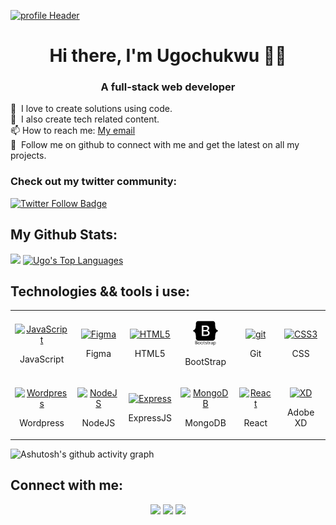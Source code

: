 [![profile Header](https://user-images.githubusercontent.com/78768678/203291722-79f749c3-467f-4b18-8036-921624e20cca.png)](https://github.com/techjuggernaut)

<h1 align="center">Hi there, I'm Ugochukwu 👋🏽</h1>
<h3 align="center">A full-stack web developer</h3>
 👀 &nbsp;I love to create solutions using code.
<br/>
🙂 &nbsp;I also create tech related content.
<br/>
📫 How to reach me: <a href="mailto:ugochukwu2705@gmail.com">My email</a>
<br />
 💞️ &nbsp;Follow me on github to connect with me and get the latest on all my projects.
<h3>Check out my twitter community: </h3>
<a href="https://twitter.com/ugothedev">
<img src="https://img.shields.io/twitter/follow/ugothedev?color=0F182A&logo=twitter&style=for-the-badge" alt="Twitter Follow Badge"/></a> <br />


## My Github Stats:
<a href="http://www.github.com/ugothedev"><img width="47%" src="https://github-readme-streak-stats.herokuapp.com/?user=ugothedev&stroke=ffffff&background=1d2a3a&ring=5BCDEC&fire=5BCDEC&currStreakNum=ffffff&currStreakLabel=5BCDEC&sideNums=ffffff&sideLabels=ffffff&dates=ffffff&hide_border=true" /></a>
<a href="https://github.com/ugothedev"><img alt="Ugo's Top Languages" width="47%" src="https://github-readme-stats.vercel.app/api/top-langs/?username=ugothedev&langs_count=8&count_private=true&layout=compact&theme=react&hide_border=true&bg_color=1d2a3a"/></a>


## Technologies && tools i use:
<table>
  <tr>
    <td>
      <p align="center">
        <a href="https://developer.mozilla.org/en-US/docs/Web/JavaScript" target="_blank" rel="noreferrer">
          <img src="https://raw.githubusercontent.com/danielcranney/readme-generator/main/public/icons/skills/javascript-colored.svg" width="36" height="36" alt="JavaScript" />
        </a>
        <p align="center">JavaScript</p>
      </p>
    </td>
       <td>
      <p align="center">
        <a href="https://www.figma.com/" target="_blank" rel="noreferrer">
          <img src="https://raw.githubusercontent.com/danielcranney/readme-generator/main/public/icons/skills/figma-colored.svg" width="36" height="36" alt="Figma" />
        </a>
        <p align="center">Figma</p>
      </p>
    </td>
    <td>
      <p align="center">
        <a href="https://developer.mozilla.org/en-US/docs/Glossary/HTML5" target="_blank" rel="noreferrer">
          <img src="https://raw.githubusercontent.com/danielcranney/readme-generator/main/public/icons/skills/html5-colored.svg" width="36" height="36" alt="HTML5" />
        </a>
        <p align="center">HTML5</p>
      </p>
    </td>
     <td>            
      <p align="center">
        <a href="https://getbootstrap.com" target="_blank" rel="noreferrer">
          <img src="https://raw.githubusercontent.com/devicons/devicon/master/icons/bootstrap/bootstrap-plain-wordmark.svg" alt="bootstrap" width="40" height="40"/>
      </a>
        <p align="center">BootStrap</p>
      </p>
    </td>
    <td>
      <p align="center">
        <a href="https://git-scm.com/" target="_blank" rel="noreferrer">
          <img src="https://www.vectorlogo.zone/logos/git-scm/git-scm-icon.svg" alt="git" width="40" height="40"/>
      </a>
        <p align="center">Git</p>
      </p>
    </td>
    <td>
      <p align="center">
        <a href="https://www.w3.org/TR/CSS/#css" target="_blank" rel="noreferrer">
          <img src="https://raw.githubusercontent.com/danielcranney/readme-generator/main/public/icons/skills/css3-colored.svg" width="36" height="36" alt="CSS3" />
      </a>
        <p align="center">CSS</p>
      </p>
    </td>
     </tr>
     <tr>
       <td>
      <p align="center">
        <a href="https://wordpress.org/" target="_blank" rel="noreferrer">
          <img src="https://cdn-icons-png.flaticon.com/512/174/174881.png" width="36" height="36" alt="Wordpress" />
        </a>
        <p align="center">Wordpress</p>
      </p>
    </td>
    <td>            
      <p align="center">
        <a href="https://nodejs.org/en/" target="_blank" rel="noreferrer">
        <img src="https://raw.githubusercontent.com/danielcranney/readme-generator/main/public/icons/skills/nodejs-colored.svg" width="36" height="36" alt="NodeJS" />
      </a>
        <p align="center">NodeJS</p>
      </p>
    </td>
    <td>           
      <p align="center">
        <a href="https://expressjs.com/" target="_blank" rel="noreferrer">
          <img src="https://raw.githubusercontent.com/danielcranney/readme-generator/main/public/icons/skills/express-colored.svg" width="36" height="36" alt="Express"/>
        </a>
        <p align="center">ExpressJS</p>
      </p>
    </td>
      <td>             
      <p align="center">
        <a href="https://www.mongodb.com/" target="_blank" rel="noreferrer">
          <img src="https://raw.githubusercontent.com/danielcranney/readme-generator/main/public/icons/skills/mongodb-colored.svg" width="36" height="36" alt="MongoDB"/>
       </a>
        <p align="center">MongoDB</p>
      </p>
    </td>
    <td>
      <p align="center">
        <a href="https://reactjs.org/" target="_blank" rel="noreferrer">
          <img src="https://raw.githubusercontent.com/danielcranney/readme-generator/main/public/icons/skills/react-colored.svg" width="36" height="36" alt="React" />
        </a>
        <p align="center">React</p>
      </p>
    </td>
    <td>           
      <p align="center">
        <a href="https://www.adobe.com/uk/products/xd.html" target="_blank" rel="noreferrer">
          <img src="https://raw.githubusercontent.com/danielcranney/readme-generator/main/public/icons/skills/xd-colored.svg" width="36" height="36" alt="XD" />
      </a>
        <p align="center">Adobe XD</p>
      </p>
    </td>
  </tr>
</table>

![Ashutosh's github activity graph](https://github-readme-activity-graph.cyclic.app/graph?username=ugothedev&bg_color=000000&color=ffffff&line=ffffff&point=ffffff&area=true&hide_border=true)

## Connect with me:
<p align="center">
<a href = "https://www.linkedin.com/in/ugothedev"><img src="https://img.icons8.com/fluent/48/000000/linkedin.png"/></a>
<a href = "https://twitter.com/ugothedev"><img src="https://img.icons8.com/fluent/48/000000/twitter.png"/></a>
<a href = "https://www.instagram.com/ugothedev"><img src="https://img.icons8.com/fluent/48/000000/instagram-new.png"/></a>
</p>

<!---
ugothedev/ugothedev is a ✨ special ✨ repository because its `README.md` (this file) appears on your GitHub profile.
You can click the Preview link to take a look at your changes.
--->
